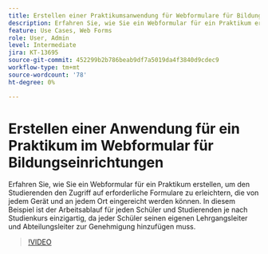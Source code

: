 ```yaml
---
title: Erstellen einer Praktikumsanwendung für Webformulare für Bildungseinrichtungen
description: Erfahren Sie, wie Sie ein Webformular für ein Praktikum erstellen
feature: Use Cases, Web Forms
role: User, Admin
level: Intermediate
jira: KT-13695
source-git-commit: 452299b2b786beab9df7a5019da4f3840d9cdec9
workflow-type: tm+mt
source-wordcount: '78'
ht-degree: 0%

---
```


# Erstellen einer Anwendung für ein Praktikum im Webformular für Bildungseinrichtungen

Erfahren Sie, wie Sie ein Webformular für ein Praktikum erstellen, um den Studierenden den Zugriff auf erforderliche Formulare zu erleichtern, die von jedem Gerät und an jedem Ort eingereicht werden können. In diesem Beispiel ist der Arbeitsablauf für jeden Schüler und Studierenden je nach Studienkurs einzigartig, da jeder Schüler seinen eigenen Lehrgangsleiter und Abteilungsleiter zur Genehmigung hinzufügen muss.

>[!VIDEO](https://video.tv.adobe.com/v/3421853?quality=12&learn=on&hidetitle=true)
